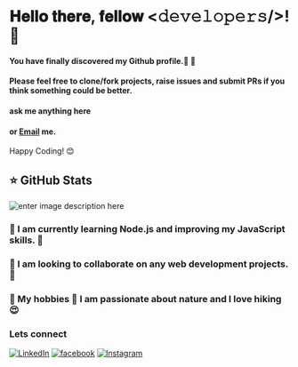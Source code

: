 # 𝐇𝐞𝐥𝐥𝐨 𝐭𝐡𝐞𝐫𝐞, 𝐟𝐞𝐥𝐥𝐨𝐰 <𝚍𝚎𝚟𝚎𝚕𝚘𝚙𝚎𝚛𝚜/>!  👋



#### You have finally discovered my Github profile.🌠 🌟
#### Please feel free to clone/fork projects, raise issues and submit PRs if you think something could be better.
#### ask me anything here
#### or [Email](kobir.h.ritu@gmail.com) me.

Happy Coding! 😊



## ⭐ GitHub Stats
![enter image description here](https://github-readme-stats.vercel.app/api?username=kobir1989&&show_icons=true&title_color=38f53b&icon_color=a80d56&text_color=38f53b&bg_color=282928)









 
### 🌱 I am currently learning Node.js  and improving my JavaScript skills. 💪


### 👯 I am looking to collaborate on any web development projects. 🤩


### 🌴 My hobbies 🥾 I am passionate about nature and I love hiking 😍





###  Lets connect  

[![LinkedIn](https://img.shields.io/badge/linkedin-0072b1?style=for-the-badge&logo=linkedin&logoColor=white)](https://www.linkedin.com/in/kabir-hossain-07a69b238/)
 [![facebook](https://img.shields.io/badge/Facebook-0A66C2?style=for-the-badge&logo=facebook&logoColor=white)](https://www.facebook.com/kabir.ritu/)
[![Instagram](https://img.shields.io/badge/Instagram-bc2a8d?style=for-the-badge&logo=instagram&logoColor=white)](https://www.instagram.com/kh.ritu/)

 
 
